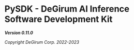 # PySDK - DeGirum AI Inference Software Development Kit

***Version 0.11.0***

*Copyright DeGirum Corp. 2022-2023*
